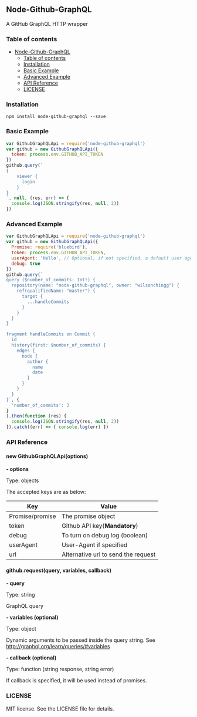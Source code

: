 ## Node-Github-GraphQL

A GitHub GraphQL HTTP wrapper

### Table of contents

- [Node-Github-GraphQL](#node-github-graphql)
  * [Table of contents](#table-of-contents)
  * [Installation](#installation)
  * [Basic Example](#basic-example)
  * [Advanced Example](#advanced-example)
  * [API Reference](#api-reference)
  * [LICENSE](#license)

### Installation

```
npm install node-github-graphql --save
```

### Basic Example

```javascript
var GithubGraphQLApi = require('node-github-graphql')
var github = new GithubGraphQLApi({
  token: process.env.GITHUB_API_TOKEN
})
github.query(`
{
	viewer {
	  login
	}
}
`, null, (res, err) => {
  console.log(JSON.stringify(res, null, 2))
})
```

### Advanced Example

```javascript
var GithubGraphQLApi = require('node-github-graphql')
var github = new GithubGraphQLApi({
  Promise: require('bluebird'),
  token: process.env.GITHUB_API_TOKEN,
  userAgent: 'Hello', // Optional, if not specified, a default user agent will be used
  debug: true
})
github.query(`
query ($number_of_commits: Int!) {
  repository(name: "node-github-graphql", owner: "wilsonchingg") {
    ref(qualifiedName: "master") {
      target {
        ...handleCommits
      }
    }
  }
}

fragment handleCommits on Commit {
  id
  history(first: $number_of_commits) {
    edges {
      node {
        author {
          name
          date
        }
      }
    }
  }
}`, {
  'number_of_commits': 3
}
).then(function (res) {
  console.log(JSON.stringify(res, null, 2))
}).catch((err) => { console.log(err) })
```

### API Reference

#### new GithubGraphQLApi(options) ####

**- options**

Type: objects

The accepted keys are as below:


| Key             | Value                               |
|-----------------|-------------------------------------|
| Promise/promise | The promise object                  |
| token           | Github API key(**Mandatory**)       |
| debug           | To turn on debug log (boolean)      |
| userAgent       | User-Agent if specified             |
| url             | Alternative url to send the request |

#### github.request(query, variables, callback) ####

**- query**

Type: string

GraphQL query

**- variables (optional)**

Type: object

Dynamic arguments to be passed inside the query string. See http://graphql.org/learn/queries/#variables

**- callback (optional)**

Type: function (string response, string error)

If callback is specified, it will be used instead of promises.

### LICENSE

MIT license. See the LICENSE file for details.
